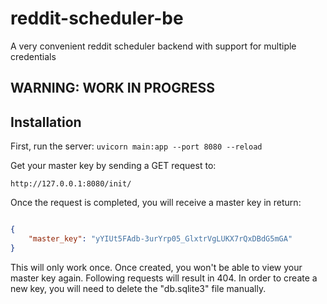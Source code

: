 # reddit-scheduler-be
A very convenient reddit scheduler backend with support for multiple credentials

## WARNING: WORK IN PROGRESS

## Installation

First, run the server:
`uvicorn main:app --port 8080 --reload`

Get your master key by sending a GET request to:

    http://127.0.0.1:8080/init/


Once the request is completed, you will receive a master key in return:

```json

{
    "master_key": "yYIUt5FAdb-3urYrp05_GlxtrVgLUKX7rQxDBdG5mGA"
}

```

This will only work once.
Once created, you won't be able to view your master key again. Following requests will result in 404. In order to create a new key, you will need to delete the "db.sqlite3" file manually.


